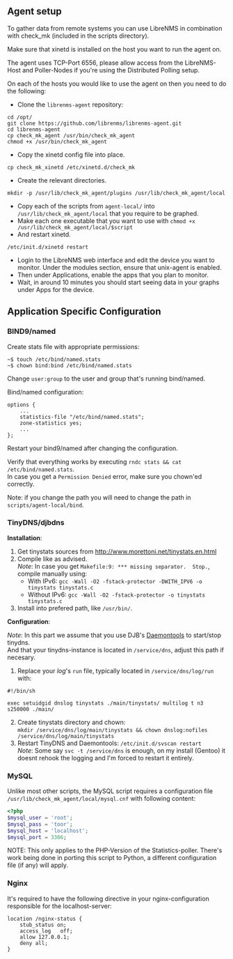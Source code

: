 Agent setup
-----------

To gather data from remote systems you can use LibreNMS in combination with check_mk (included in the scripts directory).

Make sure that xinetd is installed on the host you want to run the agent on.

The agent uses TCP-Port 6556, please allow access from the LibreNMS-Host and Poller-Nodes if you're using the Distributed Polling setup.

On each of the hosts you would like to use the agent on then you need to do the following:

* Clone the `librenms-agent` repository:

```shell
cd /opt/
git clone https://github.com/librenms/librenms-agent.git
cd librenms-agent
cp check_mk_agent /usr/bin/check_mk_agent
chmod +x /usr/bin/check_mk_agent
```

* Copy the xinetd config file into place.

```shell
cp check_mk_xinetd /etc/xinetd.d/check_mk
```

* Create the relevant directories.

```shell
mkdir -p /usr/lib/check_mk_agent/plugins /usr/lib/check_mk_agent/local
```

* Copy each of the scripts from `agent-local/` into `/usr/lib/check_mk_agent/local` that you require to be graphed.
* Make each one executable that you want to use with `chmod +x /usr/lib/check_mk_agent/local/$script`
* And restart xinetd.

```shell
/etc/init.d/xinetd restart
```

* Login to the LibreNMS web interface and edit the device you want to monitor. Under the modules section, ensure that unix-agent is enabled.
* Then under Applications, enable the apps that you plan to monitor.
* Wait, in around 10 minutes you should start seeing data in your graphs under Apps for the device.

## Application Specific Configuration

### BIND9/named

Create stats file with appropriate permissions:
```shell
~$ touch /etc/bind/named.stats
~$ chown bind:bind /etc/bind/named.stats
```
Change `user:group` to the user and group that's running bind/named.

Bind/named configuration:
```text
options {
	...
	statistics-file "/etc/bind/named.stats";
	zone-statistics yes;
	...
};
```
Restart your bind9/named after changing the configuration.

Verify that everything works by executing `rndc stats && cat /etc/bind/named.stats`.  
In case you get a `Permission Denied` error, make sure you chown'ed correctly.

Note: if you change the path you will need to change the path in `scripts/agent-local/bind`.

### TinyDNS/djbdns

__Installation__:

1. Get tinystats sources from http://www.morettoni.net/tinystats.en.html
2. Compile like as advised.  
  _Note_: In case you get `Makefile:9: *** missing separator.  Stop.`, compile manually using:  
    * With IPv6: `gcc -Wall -O2 -fstack-protector -DWITH_IPV6 -o tinystats tinystats.c`  
    * Without IPv6: `gcc -Wall -O2 -fstack-protector -o tinystats tinystats.c`  
3. Install into prefered path, like `/usr/bin/`.

__Configuration__:

_Note_: In this part we assume that you use DJB's [Daemontools](http://cr.yp.to/daemontools.html) to start/stop tinydns.  
And that your tinydns-instance is located in `/service/dns`, adjust this path if necesary.

1. Replace your _log_'s `run` file, typically located in `/service/dns/log/run` with:  
  ```
  #!/bin/sh
  
  exec setuidgid dnslog tinystats ./main/tinystats/ multilog t n3 s250000 ./main/
  ```
2. Create tinystats directory and chown:  
  `mkdir /service/dns/log/main/tinystats && chown dnslog:nofiles /service/dns/log/main/tinystats`
3. Restart TinyDNS and Daemontools: `/etc/init.d/svscan restart`  
   _Note_: Some say `svc -t /service/dns` is enough, on my install (Gentoo) it doesnt rehook the logging and I'm forced to restart it entirely.

### MySQL

Unlike most other scripts, the MySQL script requires a configuration file `/usr/lib/check_mk_agent/local/mysql.cnf` with following content:

```php
<?php
$mysql_user = 'root';
$mysql_pass = 'toor';
$mysql_host = 'localhost';
$mysql_port = 3306;
```

NOTE: This only applies to the PHP-Version of the Statistics-poller. There's work being done in porting this script to Python, a different configuration file (if any) will apply.

### Nginx

It's required to have the following directive in your nginx-configuration responsible for the localhost-server:

```text
location /nginx-status {
    stub_status on;
    access_log   off;
    allow 127.0.0.1;
    deny all;
}
```

